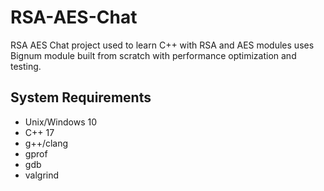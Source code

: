 # RSA-AES-Chat

RSA AES Chat project used to learn C++ with RSA and AES modules uses Bignum module built from scratch with performance optimization and testing.

## System Requirements

- Unix/Windows 10
- C++ 17
- g++/clang
- gprof
- gdb
- valgrind
